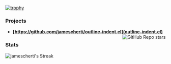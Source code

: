 [![trophy](https://github-profile-trophy.vercel.app/?username=jamescherti&title=Stars,Commits,Repositories,PullRequest&theme=flat)](https://github.com/ryo-ma/github-profile-trophy)

### Projects

- **[https://github.com/jamescherti/outline-indent.el](outline-indent.el)** <img align="right" alt="GitHub Repo stars" src="https://img.shields.io/github/stars/jamescherti/outline-indent.el?style=social">

### Stats

![jamescherti's Streak](https://github-readme-streak-stats.herokuapp.com/?user=jamescherti&theme=default&hide_border=true)

<div id="header" align="center">
<img src="https://komarev.com/ghpvc/?username=jamescherti&style=for-the-badge&color=orange" alt=""/>
</div>

